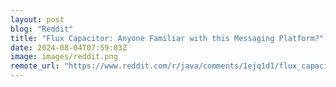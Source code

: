 ```yaml
---
layout: post
blog: "Reddit"
title: "Flux Capacitor: Anyone Familiar with this Messaging Platform?"
date: 2024-08-04T07:59:03Z
image: images/reddit.png
remote_url: "https://www.reddit.com/r/java/comments/1ejq1d1/flux_capacitor_anyone_familiar_with_this/"
---
```

